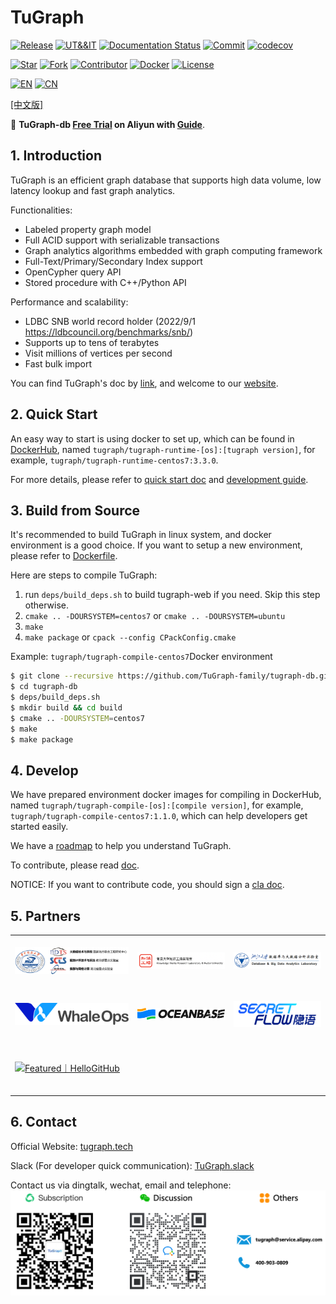 # TuGraph

[![Release](https://shields.io/github/v/release/tugraph-family/tugraph-db.svg?logo=stackblitz&label=Version&color=red)](https://github.com/TuGraph-family/tugraph-db/releases)
[![UT&&IT](https://github.com/TuGraph-family/tugraph-db/actions/workflows/ci.yml/badge.svg)](https://github.com/TuGraph-family/tugraph-db/actions/workflows/ci.yml)
[![Documentation Status](https://readthedocs.org/projects/tugraph-db/badge/?version=latest)](https://tugraph-db.readthedocs.io/en/latest/?badge=latest)
[![Commit](https://badgen.net/github/last-commit/tugraph-family/tugraph-db/master?icon=git&label=Commit)](https://github.com/TuGraph-family/tugraph-db/commits/master)
[![codecov](https://codecov.io/gh/TuGraph-family/tugraph-db/branch/master/graph/badge.svg?token=JH78ARWZAQ)](https://codecov.io/gh/TuGraph-family/tugraph-db)

[![Star](https://shields.io/github/stars/tugraph-family/tugraph-db?logo=startrek&label=Star&color=yellow)](https://github.com/TuGraph-family/tugraph-db/stargazers)
[![Fork](https://shields.io/github/forks/tugraph-family/tugraph-db?logo=forgejo&label=Fork&color=orange)](https://github.com/TuGraph-family/tugraph-db/forks)
[![Contributor](https://shields.io/github/contributors/tugraph-family/tugraph-db?logo=actigraph&label=Contributor&color=abcdef)](https://github.com/TuGraph-family/tugraph-db/contributors)
[![Docker](https://shields.io/docker/pulls/tugraph/tugraph-runtime-centos7?logo=docker&label=Docker&color=blue)](https://hub.docker.com/r/tugraph/tugraph-runtime-centos7/tags)
[![License](https://shields.io/github/license/tugraph-family/tugraph-db?logo=apache&label=License&color=blue)](https://www.apache.org/licenses/LICENSE-2.0.html)

[![EN](https://shields.io/badge/Docs-English-blue?logo=readme)](https://tugraph-db.readthedocs.io/en/latest)
[![CN](https://shields.io/badge/Docs-中文-blue?logo=readme)](https://tugraph-db.readthedocs.io/zh-cn/latest)

[[中文版]](README_CN.md)

:mega: **TuGraph-db [Free Trial](https://computenest.console.aliyun.com/service/detail/cn-hangzhou/service-7b50ea3d20e643da95bf?type=user&isRecommend=true) on Aliyun with [Guide](https://aliyun-computenest.github.io/quickstart-tugraph/)**.

## 1. Introduction
TuGraph is an efficient graph database that supports high data volume, low latency lookup and fast graph analytics.

Functionalities:

- Labeled property graph model
- Full ACID support with serializable transactions
- Graph analytics algorithms embedded with graph computing framework
- Full-Text/Primary/Secondary Index support
- OpenCypher query API
- Stored procedure with C++/Python API

Performance and scalability:

- LDBC SNB world record holder (2022/9/1 https://ldbcouncil.org/benchmarks/snb/)
- Supports up to tens of terabytes
- Visit millions of vertices per second
- Fast bulk import

You can find TuGraph's doc by [link](https://tugraph-db.readthedocs.io/en/latest), and welcome to our [website](https://www.tugraph.org).

## 2. Quick Start

An easy way to start is using docker to set up, which can be found in [DockerHub](https://hub.docker.com/u/tugraph), named `tugraph/tugraph-runtime-[os]:[tugraph version]`,
for example, `tugraph/tugraph-runtime-centos7:3.3.0`.

For more details, please refer to [quick start doc](docs/en-US/source/3.quick-start/1.preparation.md) and [development guide](./docs/zh-CN/source/development_guide.md).

## 3. Build from Source

It's recommended to build TuGraph in linux system, and docker environment is a good choice. If you want to setup a new environment, please refer to [Dockerfile](ci/images).

Here are steps to compile TuGraph:
1. run `deps/build_deps.sh` to build tugraph-web if you need. Skip this step otherwise.
2. `cmake .. -DOURSYSTEM=centos7` or `cmake .. -DOURSYSTEM=ubuntu`
3. `make`
4. `make package` or `cpack --config CPackConfig.cmake`

Example:
`tugraph/tugraph-compile-centos7`Docker environment

```bash
$ git clone --recursive https://github.com/TuGraph-family/tugraph-db.git
$ cd tugraph-db
$ deps/build_deps.sh
$ mkdir build && cd build
$ cmake .. -DOURSYSTEM=centos7
$ make
$ make package
```

## 4. Develop

We have prepared environment docker images for compiling in DockerHub, named `tugraph/tugraph-compile-[os]:[compile version]`,
for example, `tugraph/tugraph-compile-centos7:1.1.0`, which can help developers get started easily.

We have a [roadmap](docs/en-US/source/12.contributor-manual/5.roadmap.md) to help you understand TuGraph.

To contribute, please read [doc](docs/en-US/source/12.contributor-manual/1.contributing.md).

NOTICE: If you want to contribute code, you should sign a [cla doc](https://cla-assistant.io/TuGraph-db/tugraph-db).

## 5. Partners

<table cellspacing="0" cellpadding="0">
  <tr align="center">
    <td height="80"><a href="https://github.com/CGCL-codes/YiTu"><img src="docs/images/partners/hust.png" width="300" alt="HUST" /></a></td>
    <td height="80"><a href="http://kw.fudan.edu.cn/"><img src="docs/images/partners/fu.png" width="300" alt="FU" /></a></td>
    <td height="80"><img src="docs/images/partners/zju.png" width="300" alt="ZJU" /></td>
  </tr>
  <tr align="center">
    <td height="80"><a href="http://www.whaleops.com/"><img src="docs/images/partners/whaleops.png" width="300" alt="WhaleOps" /></a></td>
    <td height="80"><a href="https://github.com/oceanbase/oceanbase"><img src="docs/images/partners/oceanbase.png" width="300" alt="OceanBase" /></a></td>
    <td height="80"><a href="https://github.com/secretflow/secretflow"><img src="docs/images/partners/secretflow.png" width="300" alt="SecretFlow" /></a></td>
  </tr>
  <tr>
    <td height="80"><a href="https://hellogithub.com/repository/1816669a47354a158b49f8887f91bcf5" target="_blank"><img src="https://api.hellogithub.com/v1/widgets/recommend.svg?rid=1816669a47354a158b49f8887f91bcf5&claim_uid=vC6zMAZ9So3YN01" alt="Featured｜HelloGitHub" width="300" /></a></td>
  </tr>
</table>

## 6. Contact

Official Website: [tugraph.tech](https://tugraph.tech)

Slack (For developer quick communication):
[TuGraph.slack](https://join.slack.com/t/tugraph/shared_invite/zt-1hha8nuli-bqdkwn~w4zH1vlk0QvqIfg)

Contact us via dingtalk, wechat, email and telephone:
![contacts](./docs/images/contact-en.png)



